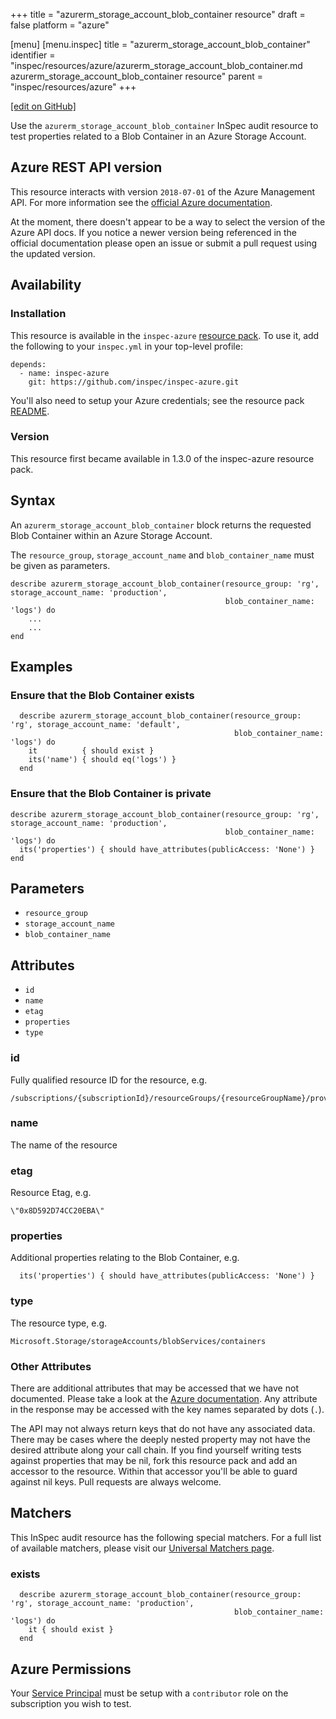 +++
title = "azurerm_storage_account_blob_container resource"
draft = false
platform = "azure"

[menu]
  [menu.inspec]
    title = "azurerm_storage_account_blob_container"
    identifier = "inspec/resources/azure/azurerm_storage_account_blob_container.md azurerm_storage_account_blob_container resource"
    parent = "inspec/resources/azure"
+++

[\[edit on GitHub\]](https://github.com/inspec/inspec-azure/blob/master/docs/resources/azurerm_storage_account_blob_container.md)

Use the `azurerm_storage_account_blob_container` InSpec audit resource to test properties related to a
Blob Container in an Azure Storage Account.

## Azure REST API version

This resource interacts with version `2018-07-01` of the Azure
Management API. For more information see the [official Azure documentation](https://docs.microsoft.com/en-us/rest/api/storagerp/blobcontainers/blobcontainers_get).

At the moment, there doesn't appear to be a way to select the version of the
Azure API docs. If you notice a newer version being referenced in the official
documentation please open an issue or submit a pull request using the updated
version.

## Availability

### Installation

This resource is available in the `inspec-azure` [resource
pack](/inspec/glossary/#resource-pack). To use it, add the
following to your `inspec.yml` in your top-level profile:

    depends:
      - name: inspec-azure
        git: https://github.com/inspec/inspec-azure.git

You'll also need to setup your Azure credentials; see the resource pack
[README](https://github.com/inspec/inspec-azure#inspec-for-azure).

### Version

This resource first became available in 1.3.0 of the inspec-azure resource pack.

## Syntax

An `azurerm_storage_account_blob_container` block returns the requested Blob Container within an Azure Storage Account.

The `resource_group`, `storage_account_name` and `blob_container_name` must be given as
parameters.

    describe azurerm_storage_account_blob_container(resource_group: 'rg', storage_account_name: 'production',
                                                    blob_container_name: 'logs') do
        ...
        ...
    end

## Examples

### Ensure that the Blob Container exists

      describe azurerm_storage_account_blob_container(resource_group: 'rg', storage_account_name: 'default',
                                                      blob_container_name: 'logs') do
        it          { should exist }
        its('name') { should eq('logs') }
      end

### Ensure that the Blob Container is private

    describe azurerm_storage_account_blob_container(resource_group: 'rg', storage_account_name: 'production',
                                                    blob_container_name: 'logs') do
      its('properties') { should have_attributes(publicAccess: 'None') }
    end

## Parameters

- `resource_group`
- `storage_account_name`
- `blob_container_name`

## Attributes

- `id`
- `name`
- `etag`
- `properties`
- `type`

### id

Fully qualified resource ID for the resource, e.g.

    /subscriptions/{subscriptionId}/resourceGroups/{resourceGroupName}/providers/{resourceProviderNamespace}/{resourceType}/{resourceName}

### name

The name of the resource

### etag

Resource Etag, e.g.

    \"0x8D592D74CC20EBA\"

### properties

Additional properties relating to the Blob Container, e.g.

      its('properties') { should have_attributes(publicAccess: 'None') }

### type

The resource type, e.g.

    Microsoft.Storage/storageAccounts/blobServices/containers

### Other Attributes

There are additional attributes that may be accessed that we have not
documented. Please take a look at the [Azure documentation](#azure-rest-api-version).
Any attribute in the response may be accessed with the key names separated by
dots (`.`).

The API may not always return keys that do not have any associated data. There
may be cases where the deeply nested property may not have the desired
attribute along your call chain. If you find yourself writing tests against
properties that may be nil, fork this resource pack and add an accessor to the
resource. Within that accessor you'll be able to guard against nil keys. Pull
requests are always welcome.

## Matchers

This InSpec audit resource has the following special matchers. For a full list of
available matchers, please visit our [Universal Matchers
page](/inspec/matchers/).

### exists

      describe azurerm_storage_account_blob_container(resource_group: 'rg', storage_account_name: 'production',
                                                      blob_container_name: 'logs') do
        it { should exist }
      end

## Azure Permissions

Your [Service
Principal](https://docs.microsoft.com/en-us/azure/azure-resource-manager/resource-group-create-service-principal-portal)
must be setup with a `contributor` role on the subscription you wish to test.
